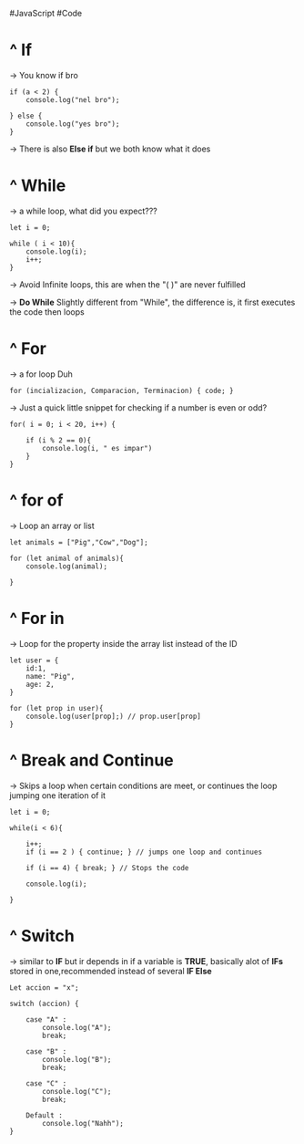 #JavaScript #Code  

# ^ If

-> You know if bro

	if (a < 2) {
		console.log("nel bro");
	
	} else {
		console.log("yes bro");
	}

-> There is also **Else if** but we both know what it does


# ^ While

-> a while loop, what did you expect???

	let i = 0;

	while ( i < 10){
		console.log(i);
		i++;
	}

-> Avoid Infinite loops, this are when the "(  )" are never fulfilled

-> **Do While** Slightly different from "While", the difference is, it first executes the code then loops

# ^ For

-> a for loop Duh

	for (incializacion, Comparacion, Terminacion) { code; }

-> Just a quick little snippet for checking if a number is even or odd?

	for( i = 0; i < 20, i++) {
	
		if (i % 2 == 0){
			console.log(i, " es impar")	
		}
	}

# ^ for of

-> Loop an array or list

	let animals = ["Pig","Cow","Dog"];

	for (let animal of animals){
		console.log(animal);
		
	}

# ^ For in

-> Loop for the property inside the array list instead of the ID

	let user = {
		id:1,
		name: "Pig",
		age: 2,
	}

	for (let prop in user){
		console.log(user[prop];) // prop.user[prop]
	}

# ^ Break and Continue

-> Skips a loop when certain conditions are meet, or continues the loop jumping one iteration of it

	let i = 0;

	while(i < 6){
	
		i++;
		if (i == 2 ) { continue; } // jumps one loop and continues

		if (i == 4) { break; } // Stops the code

		console.log(i);

	}


# ^ Switch

-> similar to **IF** but ir depends in if a variable is **TRUE**, basically alot of **IFs** stored in one,recommended instead of several **IF Else** 

	Let accion = "x";

	switch (accion) {

		case "A" :
			console.log("A");
			break;

		case "B" :
			console.log("B");
			break;

		case "C" :
			console.log("C");
			break;

		Default :
			console.log("Nahh");
	}

